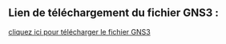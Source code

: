 ## Lien de téléchargement du fichier GNS3 : 

<a href="https://www.mediafire.com/file/gf74z9pdj0y4ep0/SAE21_Moad_RAZZAKI_Projet_fini.gns3project/file">cliquez ici pour télécharger le fichier GNS3</a>
